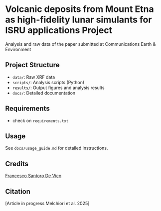 # Volcanic deposits from Mount Etna as high-fidelity lunar simulants for ISRU applications Project

Analysis and raw data of the paper submitted at Communications Earth & Environment

## Project Structure
- `data/`: Raw XRF data
- `scripts/`: Analysis scripts (Python)
- `results/`: Output figures and analysis results
- `docs/`: Detailed documentation

## Requirements
- check on `requirements.txt`

## Usage
See `docs/usage_guide.md` for detailed instructions.

## Credits
[Francesco Santoro De Vico](https://www.linkedin.com/in/francesco-santoro-geo/)

## Citation
[Article in progress Melchiori et al. 2025]
